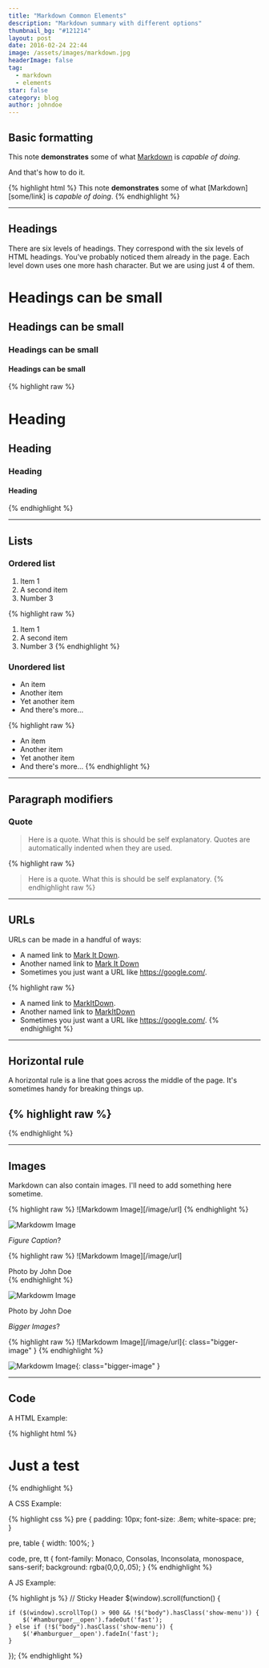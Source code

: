 ```yaml
---
title: "Markdown Common Elements"
description: "Markdown summary with different options"
thumbnail_bg: "#121214"
layout: post
date: 2016-02-24 22:44
image: /assets/images/markdown.jpg
headerImage: false
tag:
  - markdown
  - elements
star: false
category: blog
author: johndoe
---
```


## Basic formatting

This note **demonstrates** some of what [Markdown][1] is _capable of doing_.

And that's how to do it.

{% highlight html %}
This note **demonstrates** some of what [Markdown][some/link] is _capable of doing_.
{% endhighlight %}

---

## Headings

There are six levels of headings. They correspond with the six levels of HTML headings. You've probably noticed them already in the page. Each level down uses one more hash character. But we are using just 4 of them.

# Headings can be small

## Headings can be small

### Headings can be small

#### Headings can be small

{% highlight raw %}

# Heading

## Heading

### Heading

#### Heading

{% endhighlight %}

---

## Lists

### Ordered list

1. Item 1
2. A second item
3. Number 3

{% highlight raw %}

1. Item 1
2. A second item
3. Number 3
   {% endhighlight %}

### Unordered list

- An item
- Another item
- Yet another item
- And there's more...

{% highlight raw %}

- An item
- Another item
- Yet another item
- And there's more...
  {% endhighlight %}

---

## Paragraph modifiers

### Quote

> Here is a quote. What this is should be self explanatory. Quotes are automatically indented when they are used.

{% highlight raw %}

> Here is a quote. What this is should be self explanatory.
> {% endhighlight raw %}

---

## URLs

URLs can be made in a handful of ways:

- A named link to [Mark It Down][3].
- Another named link to [Mark It Down](https://google.com/)
- Sometimes you just want a URL like <https://google.com/>.

{% highlight raw %}

- A named link to [MarkItDown][3].
- Another named link to [MarkItDown](https://google.com/)
- Sometimes you just want a URL like <https://google.com/>.
  {% endhighlight %}

---

## Horizontal rule

A horizontal rule is a line that goes across the middle of the page.
It's sometimes handy for breaking things up.

## {% highlight raw %}

{% endhighlight %}

---

## Images

Markdown can also contain images. I'll need to add something here sometime.

{% highlight raw %}
![Markdowm Image][/image/url]
{% endhighlight %}

![Markdowm Image][5]

_Figure Caption_?

{% highlight raw %}
![Markdowm Image][/image/url]

<figcaption class="caption">Photo by John Doe</figcaption>
{% endhighlight %}

![Markdowm Image][5]

<figcaption class="caption">Photo by John Doe</figcaption>

_Bigger Images_?

{% highlight raw %}
![Markdowm Image][/image/url]{: class="bigger-image" }
{% endhighlight %}

![Markdowm Image][5]{: class="bigger-image" }

---

## Code

A HTML Example:

{% highlight html %}

<!DOCTYPE html>
<html lang="en">
<head>
    <meta charset="UTF-8">
    <title>Document</title>
</head>
<body>
    <h1>Just a test</h1>
</body>
</html>
{% endhighlight %}

A CSS Example:

{% highlight css %}
pre {
padding: 10px;
font-size: .8em;
white-space: pre;
}

pre, table {
width: 100%;
}

code, pre, tt {
font-family: Monaco, Consolas, Inconsolata, monospace, sans-serif;
background: rgba(0,0,0,.05);
}
{% endhighlight %}

A JS Example:

{% highlight js %}
// Sticky Header
$(window).scroll(function() {

    if ($(window).scrollTop() > 900 && !$("body").hasClass('show-menu')) {
        $('#hamburguer__open').fadeOut('fast');
    } else if (!$("body").hasClass('show-menu')) {
        $('#hamburguer__open').fadeIn('fast');
    }

});
{% endhighlight %}

[1]: https://daringfireball.net/projects/markdown/
[2]: https://www.fileformat.info/info/unicode/char/2163/index.htm
[3]: https://daringfireball.net/projects/markdown/basics
[4]: https://daringfireball.net/projects/markdown/syntax
[5]: https://kune.fr/wp-content/uploads/2013/10/ghost-blog.jpg
